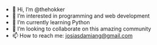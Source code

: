 - 👋 Hi, I’m @thehokker
- 👀 I’m interested in programming and web development
- 🌱 I’m currently learning Python
- 💞️ I’m looking to collaborate on this amazing community
- 📫 How to reach me: josiasdamiang@gmail.com

<!---
thehokker/thehokker is a ✨ special ✨ repository because its `README.md` (this file) appears on your GitHub profile.
You can click the Preview link to take a look at your changes.
--->
